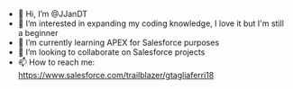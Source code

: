 - 👋 Hi, I’m @JJanDT
- 👀 I’m interested in expanding my coding knowledge, I love it but I'm still a beginner
- 🌱 I’m currently learning APEX for Salesforce purposes
- 💞️ I’m looking to collaborate on Salesforce projects
- 📫 How to reach me: https://www.salesforce.com/trailblazer/gtagliaferri18

<!---
JJanDT/JJanDT is a ✨ special ✨ repository because its `README.md` (this file) appears on your GitHub profile.
You can click the Preview link to take a look at your changes.
--->

